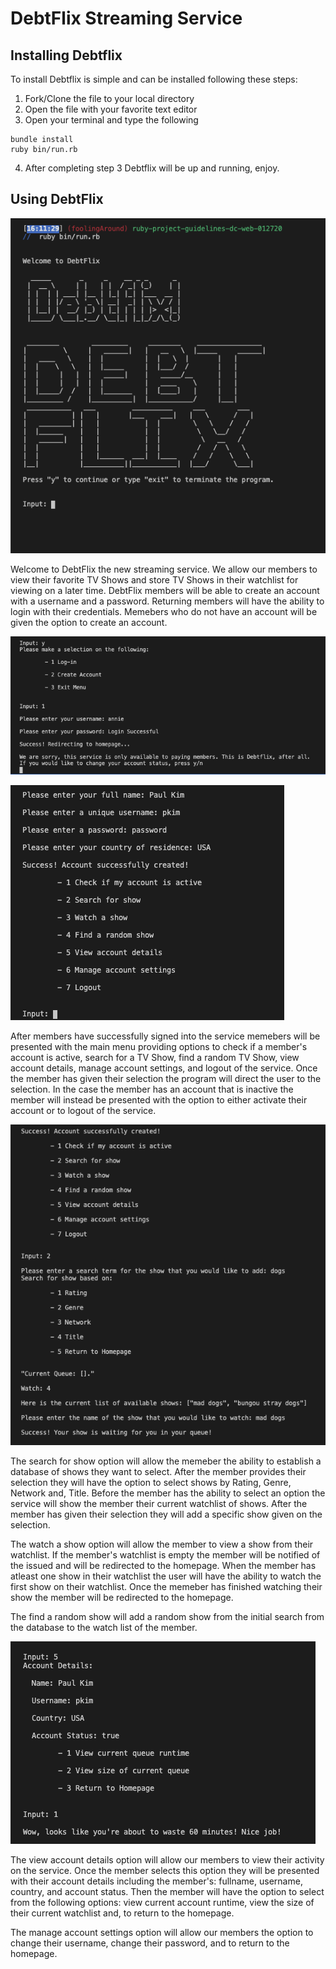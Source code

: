 # DebtFlix Streaming Service

## Installing Debtflix

To install Debtflix is simple and can be installed following these steps:

  1. Fork/Clone the file to your local directory
  2. Open the file with your favorite text editor
  3. Open your terminal and type the following
  ```
  bundle install
  ruby bin/run.rb
  ```
  4. After completing step 3 Debtflix will be up and running, enjoy.

## Using DebtFlix

![DebtFlix Startup](/img/debtflixStart.png)

Welcome to DebtFlix the new streaming service. We allow our members to view their favorite TV Shows and store TV Shows in their watchlist for viewing on a later time. DebtFlix members will be able to create an account with a username and a password. Returning members will have the ability to login with their credentials. Memebers who do not have an account will be given the option to create an account.

![Debtflix Login](/img/debtflixLogin.png)

![Debtflix Create Account](/img/debtflixCreateAccount.png)

After members have successfully signed into the service memebers will be presented with the main menu providing options to check if a member's account is active, search for a TV Show, find a random TV Show, view account details, manage account settings, and logout of the service. Once the member has given their selection the program will direct the user to the selection. In the case the member has an account that is inactive the member will instead be presented with the option to either activate their account or to logout of the service.

![Debtflix Create Account](/img/debtflixSearchShow.png)

The search for show option will allow the memeber the ability to establish a database of shows they want to select. After the member provides their selection they will have the option to select shows by Rating, Genre, Network and, Title. Before the member has the ability to select an option the service will show the member their current watchlist of shows. After the member has given their selection they will add a specific show given on the selection.

The watch a show option will allow the member to view a show from their watchlist. If the member's watchlist is empty the member will be notified of the issued and will be redirected to the homepage. When the member has atleast one show in their watchlist the user will have the ability to watch the first show on their watchlist. Once the memeber has finished watching their show the member will be redirected to the homepage. 

The find a random show will add a random show from the initial search from the database to the watch list of the member. 

![Debtflix Create Account](/img/debtflixAccountDetails.png)

The view account details option will allow our members to view their activity on the service. Once the member selects this option they will be presented with their account details including the member's: fullname, username, country, and account status. Then the member will have the option to select from the following options: view current account runtime, view the size of their current watchlist and, to return to the homepage.

The manage account settings option will allow our members the option to change their username, change their password, and to return to the homepage.

<!-- Congratulations, you're at the end of module one! You've worked crazy hard to get here and have learned a ton.

For your final project, we'll be building a Command Line database application.

## Project Requirements

### Option One - Data Analytics Project

1. Access a Sqlite3 Database using ActiveRecord.
2. You should have at minimum three models including one join model. This means you must have a many-to-many relationship.
3. You should seed your database using data that you collect either from a CSV, a website by scraping, or an API.
4. Your models should have methods that answer interesting questions about the data. For example, if you've collected info about movie reviews, what is the most popular movie? What movie has the most reviews?
5. You should provide a CLI to display the return values of your interesting methods.  
6. Use good OO design patterns. You should have separate classes for your models and CLI interface.

  **Resource:** [Easy Access APIs](https://github.com/learn-co-curriculum/easy-access-apis)

### Option Two - Command Line CRUD App

1. Access a Sqlite3 Database using ActiveRecord.
2. You should have a minimum of three models.
3. You should build out a CLI to give your user full CRUD ability for at least one of your resources. For example, build out a command line To-Do list. A user should be able to create a new to-do, see all todos, update a todo item, and delete a todo. Todos can be grouped into categories, so that a to-do has many categories and categories have many to-dos.
4. Use good OO design patterns. You should have separate models for your runner and CLI interface.

### Brainstorming and Proposing a Project Idea

Projects need to be approved prior to launching into them, so take some time to brainstorm project options that will fulfill the requirements above.  You must have a minimum of four [user stories](https://en.wikipedia.org/wiki/User_story) to help explain how a user will interact with your app.  A user story should follow the general structure of `"As a <role>, I want <goal/desire> so that <benefit>"`. In example, if we were creating an app to randomly choose nearby restaurants on Yelp, we might write:

* As a user, I want to be able to enter my name to retrieve my records
* As a user, I want to enter a location and be given a random nearby restaurant suggestion
* As a user, I should be able to reject a suggestion and not see that restaurant suggestion again
* As a user, I want to be able to save to and retrieve a list of favorite restaurant suggestions

## Instructions

1. Fork and clone this repository.
2. Build your application. Make sure to commit early and commit often. Commit messages should be meaningful (clearly describe what you're doing in the commit) and accurate (there should be nothing in the commit that doesn't match the description in the commit message). Good rule of thumb is to commit every 3-7 mins of actual coding time. Most of your commits should have under 15 lines of code and a 2 line commit is perfectly acceptable.
3. Make sure to create a good README.md with a short description, install instructions, a contributors guide and a link to the license for your code.
4. Make sure your project checks off each of the above requirements.
5. Prepare a video demo (narration helps!) describing how a user would interact with your working project.
    * The video should:
      - Have an overview of your project.(2 minutes max)
6. Prepare a presentation to follow your video.(3 minutes max)
    * Your presentation should:
      - Describe something you struggled to build, and show us how you ultimately implemented it in your code.
      - Discuss 3 things you learned in the process of working on this project.
      - Address, if anything, what you would change or add to what you have today?
      - Present any code you would like to highlight.   
7. *OPTIONAL, BUT RECOMMENDED*: Write a blog post about the project and process.

---
### Common Questions:
- How do I turn off my SQL logger?
```ruby
# in config/environment.rb add this line:
ActiveRecord::Base.logger = nil
``` -->
